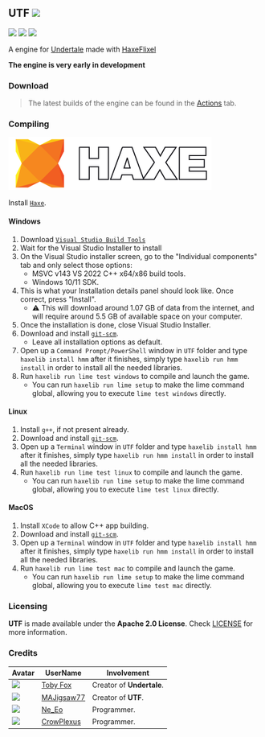 ## UTF ![](https://raw.githubusercontent.com/MAJigsaw77/UTF/main/icon.svg)

![](https://img.shields.io/github/repo-size/MAJigsaw77/UTF) ![](https://badgen.net/github/open-issues/MAJigsaw77/UTF) ![](https://badgen.net/badge/license/Apache-2.0/green)

A engine for [Undertale](https://undertale.com) made with [HaxeFlixel](https://haxeflixel.com)

**The engine is very early in development**

### Download

> The latest builds of the engine can be found in the [Actions](https://github.com/MAJigsaw77/UTF/actions) tab.

### Compiling

![](https://raw.githubusercontent.com/HaxeFoundation/haxe/development/extra/images/Readme.png)

Install [`Haxe`](https://haxe.org/download).

#### Windows

1. Download [`Visual Studio Build Tools`](https://aka.ms/vs/17/release/vs_BuildTools.exe)
2. Wait for the Visual Studio Installer to install
3. On the Visual Studio installer screen, go to the "Individual components" tab and only select those options:
    - MSVC v143 VS 2022 C++ x64/x86 build tools.
    - Windows 10/11 SDK.
4. This is what your Installation details panel should look like. Once correct, press "Install".
    - ⚠️ This will download around 1.07 GB of data from the internet, and will require around 5.5 GB of available space on your computer.
5. Once the installation is done, close Visual Studio Installer.
6. Download and install [`git-scm`](https://git-scm.com/download/win).
    - Leave all installation options as default.
7. Open up a `Command Prompt/PowerShell` window in `UTF` folder and type `haxelib install hmm` after it finishes, simply type `haxelib run hmm install` in order to install all the needed libraries.
8. Run `haxelib run lime test windows` to compile and launch the game.
    - You can run `haxelib run lime setup` to make the lime command global, allowing you to execute `lime test windows` directly.

#### Linux

1. Install `g++`, if not present already.
2. Download and install [`git-scm`](https://git-scm.com/download/linux).
3. Open up a `Terminal` window in `UTF` folder and type `haxelib install hmm` after it finishes, simply type `haxelib run hmm install` in order to install all the needed libraries.
4. Run `haxelib run lime test linux` to compile and launch the game.
    - You can run `haxelib run lime setup` to make the lime command global, allowing you to execute `lime test linux` directly.

#### MacOS

1. Install `XCode` to allow C++ app building.
2. Download and install [`git-scm`](https://git-scm.com/download/mac).
3. Open up a `Terminal` window in `UTF` folder and type `haxelib install hmm` after it finishes, simply type `haxelib run hmm install` in order to install all the needed libraries.
4. Run `haxelib run lime test mac` to compile and launch the game.
   - You can run `haxelib run lime setup` to make the lime command global, allowing you to execute `lime test mac` directly.
 
### Licensing

**UTF** is made available under the **Apache 2.0 License**. Check [LICENSE](./LICENSE) for more information.

### Credits

| Avatar | UserName | Involvement |
| ------ | -------- | ----------- |
| ![](https://github.com/MAJigsaw77/UTF/assets/45212377/beaacae9-abcf-4a70-bf2a-59511c5b007c) | [Toby Fox](https://twitter.com/tobyfox) | Creator of **Undertale**.
| ![](https://avatars.githubusercontent.com/u/77043862?s=64) | [MAJigsaw77](https://github.com/MAJigsaw77) | Creator of **UTF**.
| ![](https://avatars.githubusercontent.com/u/23155359?s=64) | [Ne_Eo](https://github.com/NeeEoo) | Programmer.
| ![](https://avatars.githubusercontent.com/u/45212377?s=64) | [CrowPlexus](https://github.com/CrowPlexus) | Programmer.
